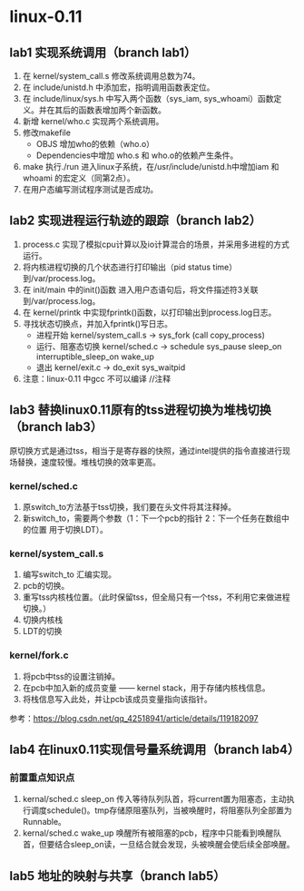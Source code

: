 # linux-0.11

## lab1 实现系统调用（branch lab1）
1. 在 kernel/system_call.s 修改系统调用总数为74。
2. 在 include/unistd.h 中添加宏，指明调用函数表定位。
3. 在 include/linux/sys.h 中写入两个函数（sys_iam, sys_whoami）函数定义。并在其后的函数表增加两个新函数。
4. 新增 kernel/who.c 实现两个系统调用。 
5. 修改makefile 
    - OBJS 增加who的依赖（who.o）
    - Dependencies中增加 who.s 和 who.o的依赖产生条件。
6. make 执行./run 进入linux子系统，在/usr/include/unistd.h中增加iam 和 whoami 的宏定义（同第2点）。
7. 在用户态编写测试程序测试是否成功。

## lab2 实现进程运行轨迹的跟踪（branch lab2）
1. process.c 实现了模拟cpu计算以及io计算混合的场景，并采用多进程的方式运行。
2. 将内核进程切换的几个状态进行打印输出（pid status time）到/var/process.log。
3. 在 init/main 中的init()函数 进入用户态语句后，将文件描述符3关联到/var/process.log。
4. 在 kernel/printk 中实现fprintk()函数，以打印输出到process.log日志。
5. 寻找状态切换点，并加入fprintk()写日志。
    - 进程开始 kernel/system_call.s -> sys_fork (call copy_process) 
    - 运行、阻塞态切换 kernel/sched.c -> schedule sys_pause sleep_on interruptible_sleep_on wake_up
    - 退出 kernel/exit.c -> do_exit sys_waitpid
6. 注意：linux-0.11 中gcc 不可以编译 //注释

## lab3 替换linux0.11原有的tss进程切换为堆栈切换（branch lab3）
原切换方式是通过tss，相当于是寄存器的快照，通过intel提供的指令直接进行现场替换，速度较慢。堆栈切换的效率更高。
### kernel/sched.c
1. 原switch_to方法基于tss切换，我们要在头文件将其注释掉。
2. 新switch_to，需要两个参数（1：下一个pcb的指针 2：下一个任务在数组中的位置 用于切换LDT）。
### kernel/system_call.s
1. 编写switch_to 汇编实现。
2. pcb的切换。
3. 重写tss内核栈位置。（此时保留tss，但全局只有一个tss，不利用它来做进程切换。）
4. 切换内核栈
5. LDT的切换
### kernel/fork.c
1. 将pcb中tss的设置注销掉。
2. 在pcb中加入新的成员变量 —— kernel stack，用于存储内核栈信息。
3. 将栈信息写入此处，并让pcb该成员变量指向该指针。

参考：https://blog.csdn.net/qq_42518941/article/details/119182097

## lab4 在linux0.11实现信号量系统调用（branch lab4）
### 前置重点知识点
1. kernal/sched.c sleep_on 传入等待队列队首，将current置为阻塞态，主动执行调度schedule()。tmp存储原阻塞队列，当被唤醒时，将阻塞队列全部置为Runnable。
2. kernal/sched.c wake_up 唤醒所有被阻塞的pcb，程序中只能看到唤醒队首，但要结合sleep_on读，一旦结合就会发现，头被唤醒会使后续全部唤醒。

## lab5 地址的映射与共享（branch lab5）
